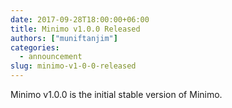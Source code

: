 ```yaml
---
date: 2017-09-28T18:00:00+06:00
title: Minimo v1.0.0 Released
authors: ["muniftanjim"]
categories:
  - announcement
slug: minimo-v1-0-0-released
---
```

Minimo v1.0.0 is the initial stable version of Minimo.
